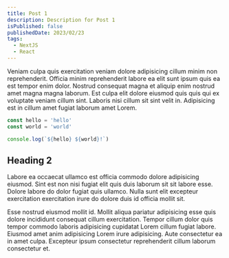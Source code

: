 ```yaml
---
title: Post 1
description: Description for Post 1
isPublished: false
publishedDate: 2023/02/23
tags:
  - NextJS
  - React
---
```


Veniam culpa quis exercitation veniam dolore adipisicing cillum minim non reprehenderit. Officia minim reprehenderit labore ea elit sunt ipsum quis ea est tempor enim dolor. Nostrud consequat magna et aliquip enim nostrud amet magna magna laborum. Est culpa elit dolore eiusmod quis quis qui ex voluptate veniam cillum sint. Laboris nisi cillum sit sint velit in. Adipisicing est in cillum amet fugiat laborum amet Lorem.

```js
const hello = 'hello'
const world = 'world'

console.log(`${hello} ${world}!`)
```

## Heading 2

Labore ea occaecat ullamco est officia commodo dolore adipisicing eiusmod. Sint est non nisi fugiat elit quis duis laborum sit sit labore esse. Dolore labore do dolor fugiat quis ullamco. Nulla sunt elit excepteur exercitation exercitation irure do dolore duis id officia mollit sit.

Esse nostrud eiusmod mollit id. Mollit aliqua pariatur adipisicing esse quis dolore incididunt consequat cillum exercitation. Tempor cillum dolor quis tempor commodo laboris adipisicing cupidatat Lorem cillum fugiat labore. Eiusmod amet anim adipisicing Lorem irure adipisicing. Aute consectetur ea in amet culpa. Excepteur ipsum consectetur reprehenderit cillum laborum consectetur et.
